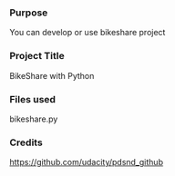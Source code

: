 ### Purpose
You can develop or use bikeshare project

### Project Title
BikeShare with Python

### Files used
bikeshare.py

### Credits
https://github.com/udacity/pdsnd_github
